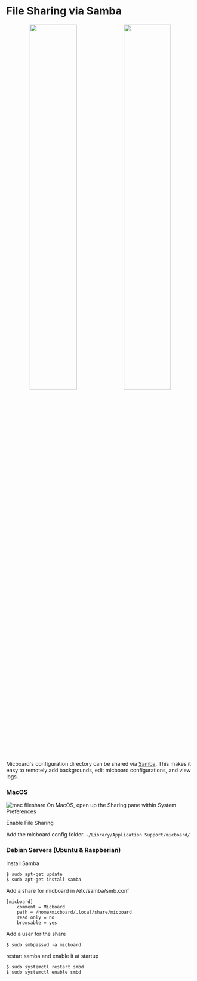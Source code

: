 # File Sharing via Samba
<p align="center">
  <img width="50%" src="img/smb.png"><img width="50%" src="img/smb_folder.png">
</p>


Micboard's configuration directory can be shared via [Samba](https://www.samba.org).  This makes it easy to remotely add backgrounds, edit micboard configurations, and view logs.

### MacOS
![mac fileshare](img/smb_server_mac.png)
On MacOS, open up the Sharing pane within System Preferences

Enable File Sharing

Add the micboard config folder. `~/Library/Application Support/micboard/`

### Debian Servers (Ubuntu & Raspberian)
Install Samba

```
$ sudo apt-get update
$ sudo apt-get install samba
```

Add a share for micboard in /etc/samba/smb.conf

```
[micboard]
    comment = Micboard
    path = /home/micboard/.local/share/micboard
    read only = no
    browsable = yes
```

Add a user for the share
```
$ sudo smbpasswd -a micboard
```

restart samba and enable it at startup

```
$ sudo systemctl restart smbd
$ sudo systemctl enable smbd
```

